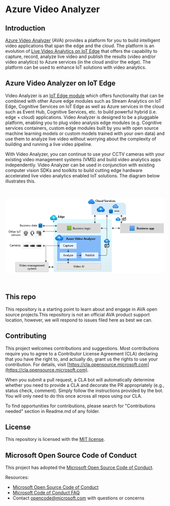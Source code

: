 
# Azure Video Analyzer

## Introduction

[Azure Video Analyzer](https://azure.microsoft.com/products/video-analyzer) (AVA) provides a platform for you to build intelligent video applications that span the edge and the cloud. The platform is an evolution of [Live Video Analytics on IoT Edge](https://docs.microsoft.com/azure/media-services/live-video-analytics-edge/overview) that offers the capability to capture, record, analyze live video and publish the results (video and/or video analytics) to Azure services (in the cloud and/or the edge). The platform can be used to enhance IoT solutions with video analytics.

## Azure Video Analyzer on IoT Edge

Video Analyzer is an [IoT Edge module](http://docs.microsoft.com/azure/marketplace/iot-edge-module) which offers functionality that can be combined with other Azure edge modules such as Stream Analytics on IoT Edge, Cognitive Services on IoT Edge as well as Azure services in the cloud such as Event Hub, Cognitive Services, etc. to build powerful hybrid (i.e. edge + cloud) applications. Video Analyzer is designed to be a pluggable platform, enabling you to plug video analysis edge modules (e.g. Cognitive services containers, custom edge modules built by you with open source machine learning models or custom models trained with your own data) and use them to analyze live video without worrying about the complexity of building and running a live video pipeline.

With Video Analyzer, you can continue to use your CCTV cameras with your existing video management systems (VMS) and build video analytics apps independently. Video Analyzer can be used in conjunction with existing computer vision SDKs and toolkits to build cutting edge hardware accelerated live video analytics enabled IoT solutions. The diagram below illustrates this.

<br>
<p align="center">
  <img src="./images/AVA-product-diagram.png" title="AVA on IoT Edge"/>
</p>
<br>

## This repo

This repository is a starting point to learn about and engage in AVA open source projects.This repository is not an official AVA product support location, however, we will respond to issues filed here as best we can.

## Contributing

This project welcomes contributions and suggestions. Most contributions require you to agree to a Contributor License Agreement (CLA) declaring that you have the right to, and actually do, grant us the rights to use your contribution. For details, visit [https://cla.opensource.microsoft.com](https://cla.opensource.microsoft.com).

When you submit a pull request, a CLA bot will automatically determine whether you need to provide a CLA and decorate the PR appropriately (e.g., status check, comment). Simply follow the instructions provided by the bot. You will only need to do this once across all repos using our CLA.

To find opportunities for contributions, please search for "Contributions needed" section in Readme.md of any folder.

## License

This repository is licensed with the [MIT license](https://github.com/Azure/live-video-analytics/blob/master/LICENSE).

## Microsoft Open Source Code of Conduct

This project has adopted the [Microsoft Open Source Code of Conduct](https://opensource.microsoft.com/codeofconduct/).

Resources:

- [Microsoft Open Source Code of Conduct](https://opensource.microsoft.com/codeofconduct/)
- [Microsoft Code of Conduct FAQ](https://opensource.microsoft.com/codeofconduct/faq/)
- Contact [opencode@microsoft.com](mailto:opencode@microsoft.com) with questions or concerns
